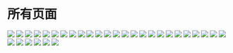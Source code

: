 
# 所有页面
![](https://github.com/365318663/wuleWheather/blob/master/%E5%9B%BE%E7%89%87/Screenshot_2018-06-02-23-49-07-578_com.litao.ttweather.png)
![](https://github.com/365318663/wuleWheather/blob/master/%E5%9B%BE%E7%89%87/Screenshot_2018-06-02-23-49-43-502_com.litao.ttweather.png)
![](https://github.com/365318663/wuleWheather/blob/master/%E5%9B%BE%E7%89%87/Screenshot_2018-06-02-23-49-50-502_com.litao.ttweather.png)
![](https://github.com/365318663/wuleWheather/blob/master/%E5%9B%BE%E7%89%87/Screenshot_2018-06-02-23-49-54-854_com.litao.ttweather.png)
![](https://github.com/365318663/wuleWheather/blob/master/%E5%9B%BE%E7%89%87/Screenshot_2018-06-02-23-50-01-742_com.litao.ttweather.png)
![](https://github.com/365318663/wuleWheather/blob/master/%E5%9B%BE%E7%89%87/Screenshot_2018-06-02-23-50-07-647_com.litao.ttweather.png)
![](https://github.com/365318663/wuleWheather/blob/master/%E5%9B%BE%E7%89%87/Screenshot_2018-06-02-23-50-19-215_com.litao.ttweather.png)
![](https://github.com/365318663/wuleWheather/blob/master/%E5%9B%BE%E7%89%87/Screenshot_2018-06-02-23-50-26-376_com.litao.ttweather.png)
![](https://github.com/365318663/wuleWheather/blob/master/%E5%9B%BE%E7%89%87/Screenshot_2018-06-02-23-50-45-429_com.litao.ttweather.png)
![](https://github.com/365318663/wuleWheather/blob/master/%E5%9B%BE%E7%89%87/Screenshot_2018-06-02-23-52-15-036_com.litao.ttweather.png)
![](https://github.com/365318663/wuleWheather/blob/master/%E5%9B%BE%E7%89%87/Screenshot_2018-06-02-23-55-33-996_com.litao.ttweather.png)
![](https://github.com/365318663/wuleWheather/blob/master/%E5%9B%BE%E7%89%87/Screenshot_2018-06-02-23-55-53-888_com.litao.ttweather.png)
![](https://github.com/365318663/wuleWheather/blob/master/%E5%9B%BE%E7%89%87/Screenshot_2018-06-02-23-55-59-789_com.litao.ttweather.png)
![](https://github.com/365318663/wuleWheather/blob/master/%E5%9B%BE%E7%89%87/Screenshot_2018-06-02-23-56-06-106_com.litao.ttweather.png)
![](https://github.com/365318663/wuleWheather/blob/master/%E5%9B%BE%E7%89%87/Screenshot_2018-06-02-23-56-17-235_com.litao.ttweather.png)
![](https://github.com/365318663/wuleWheather/blob/master/%E5%9B%BE%E7%89%87/Screenshot_2018-06-02-23-56-21-800_com.litao.ttweather.png)
![](https://github.com/365318663/wuleWheather/blob/master/%E5%9B%BE%E7%89%87/Screenshot_2018-06-02-23-56-24-839_com.litao.ttweather.png)
![](https://github.com/365318663/wuleWheather/blob/master/%E5%9B%BE%E7%89%87/Screenshot_2018-06-02-23-56-26-610_com.litao.ttweather.png)
![](https://github.com/365318663/wuleWheather/blob/master/%E5%9B%BE%E7%89%87/Screenshot_2018-06-03-13-42-58-468_com.litao.ttweather.png)
![](https://github.com/365318663/wuleWheather/blob/master/%E5%9B%BE%E7%89%87/Screenshot_2018-06-03-13-44-23-264_com.litao.ttweather.png)
![](https://github.com/365318663/wuleWheather/blob/master/%E5%9B%BE%E7%89%87/Screenshot_2018-06-03-16-05-05-106_com.litao.ttweather.png)
![](https://github.com/365318663/wuleWheather/blob/master/%E5%9B%BE%E7%89%87/Screenshot_2018-06-03-16-06-56-388_com.litao.ttweather.png)
![](https://github.com/365318663/wuleWheather/blob/master/%E5%9B%BE%E7%89%87/Screenshot_2018-06-03-16-40-30-898_com.litao.ttweather.png)
![](https://github.com/365318663/wuleWheather/blob/master/%E5%9B%BE%E7%89%87/Screenshot_2018-06-03-17-21-50-983_com.litao.ttweather.png)
![](https://github.com/365318663/wuleWheather/blob/master/%E5%9B%BE%E7%89%87/Screenshot_2018-06-03-17-21-58-914_com.litao.ttweather.png)
![](https://github.com/365318663/wuleWheather/blob/master/%E5%9B%BE%E7%89%87/Screenshot_2018-06-03-17-22-02-094_com.litao.ttweather.png)
![](https://github.com/365318663/wuleWheather/blob/master/%E5%9B%BE%E7%89%87/Screenshot_2018-06-03-20-21-13-636_com.litao.ttweather.png)
![](https://github.com/365318663/wuleWheather/blob/master/%E5%9B%BE%E7%89%87/Screenshot_2018-06-03-20-25-32-268_com.litao.ttweather.png)
![](https://github.com/365318663/wuleWheather/blob/master/%E5%9B%BE%E7%89%87/Screenshot_2018-06-03-21-17-19-891_com.litao.ttweather.png)
![](https://github.com/365318663/wuleWheather/blob/master/%E5%9B%BE%E7%89%87/Screenshot_2018-06-06-18-47-52-898_com.litao.ttweather.png)
![](https://github.com/365318663/wuleWheather/blob/master/%E5%9B%BE%E7%89%87/Screenshot_2018-06-07-16-14-08-257_com.litao.ttweather.png)


